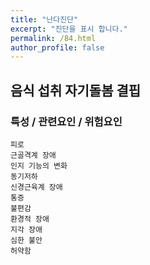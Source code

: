 ```yaml
---
title: "난다진단"
excerpt: "진단을 표시 합니다."
permalink: /84.html
author_profile: false
---
```

## 음식 섭취 자기돌봄 결핍




### 특성 / 관련요인 / 위험요인

>                
    
    피로
    근골격계 장애
    인지 기능의 변화
    동기저하
    신경근육계 장애
    통증
    불편감
    환경적 장애
    지각 장애
    심한 불안
    허약함
